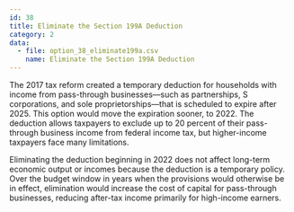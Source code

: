 ```yaml
---
id: 38
title: Eliminate the Section 199A Deduction
category: 2
data:
  - file: option_38_eliminate199a.csv
    name: Eliminate the Section 199A Deduction
---
```


The 2017 tax reform created a temporary deduction for households with income from pass-through businesses—such as partnerships, S corporations, and sole proprietorships—that is scheduled to expire after 2025. This option would move the expiration sooner, to 2022. The deduction allows taxpayers to exclude up to 20 percent of their pass-through business income from federal income tax, but higher-income taxpayers face many limitations.

Eliminating the deduction beginning in 2022 does not affect long-term economic output or incomes because the deduction is a temporary policy. Over the budget window in years when the provisions would otherwise be in effect, elimination would increase the cost of capital for pass-through businesses, reducing after-tax income primarily for high-income earners.
